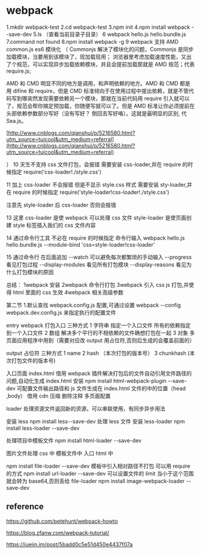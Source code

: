 # webpack

1.mkdir webpack-test
2.cd webpack-test
3.npm init
4.npm install webpack --save-dev
5.ls （查看当前目录子目录）
6 webpack hello.js hello.bundle.js
7.command not found
8.npm install webpack -g
9 webpack 支持 AMD common.js es6 模块化
（
Commonjs 解决了模块化的问题，Commonjs 是同步加载模块，当要用到该模块了，现加载现用；
浏览器里考虑加载速度性能，又出了个规范，可以实现异步加载依赖模块，并且会提前加载那就是 AMD 规范；代表 require.js;

AMD 和 CMD 明显不同的地方是调用，和声明依赖的地方。AMD 和 CMD 都是用 difine 和 require，但是 CMD 标准倾向于在使用过程中提出依赖，就是不管代码写到哪突然发现需要依赖另一个模块，那就在当前代码用 require 引入就可以了，规范会帮你搞定预加载，你随便写就可以了。但是 AMD 标准让你必须提前在头部依赖参数部分写好（没有写好？ 倒回去写好咯）。这就是最明显的区别, 代 Sea.js。

[http://www.cnblogs.com/qianshui/p/5216580.html?utm_source=tuicool&utm_medium=referral](http://www.cnblogs.com/qianshui/p/5216580.html?utm_source=tuicool&utm_medium=referral)

）
10 天生不支持 css 文件打包，会报错
需要安装 css-loader,并在 require 的时候指定
require('css-loader!./style.css')

11 加上 css-loader 不会报错 但是不显示 style.css 样式
需要安装 sty-loader,并在 require 的时候指定
require('style-loader!css-loader!./style.css')

注意先 style-loader 后 css-loader 否则会报错

13 这里 css-loader 是使 webpack 可以处理 css 文件
style-loader 是使页面创建 style 标签插入我们的 css 文件内容

14 通过命令行工具 不必在 require 的时候指定
命令行输入
webpack hello.js hello.bundle.js --module-bind 'css=style-loader!css-loader'

15 通过命令行
在后面追加
--watch 可以避免每次都繁琐的手动输入
--progress 看见打包过程
--display-modules 看见所有打包模块
--display-reasons 看见为什么打包模块的原因

总结：
1webpack 安装
2webpack 命令行打包
3webpack 引入 css js 打包,并使得 html 里面的 css 生效
4webpack 相关高级参数

第二节 1.默认查找 webpack.config.js 配置,可通过设置 webpack --config webpack.dev.config.js 来指定执行的配置文件

entry webpack 打包入口 三种方式
1 字符串 指定一个入口文件 所有的依赖指定到一个入口文件
2 数组 解决多个平行的不相依赖的文件确想打包在一起
3 对象 多页面应用程序中用到（需要对应改 output 用占位符,否则后生成的会覆盖前面的）

output
占位符 三种方式
1 name
2 hash （本次打包的版本号）
3 chunkhash (本次打包文件的版本号)

入口页面 index.html
借用 webpack 插件解决打包后的文件自动引用文件路径的问题,自动化生成 index.html
安装 npm install html-webpack-plugin --save-dev
可配置文件输出路径和 js 文件生成在 index.html 文件的中的位置（head ,body）
借用 cdn 压缩 删除注释
多页面配置

loader 处理资源文件返回新的资源，可以串联使用，有同步异步用法

安装 less
npm install less--save-dev
处理 less 文件 安装 less-loader
npm install less-loader --save-dev

处理项目中模板文件
npm install html-loader --save-dev

图片文件处理
css 中
模板文件中
入口 html 中

npm install file-loader --save-dev
模板中引入相对路径不打包 可以用 require 的方式
npm install url-loader --save-dev
可以设置文件的 limit 当小于这个范围就会转为 base64,否则丢给 file-loader
npm install image-webpack-loader --save-dev

## reference

<https://github.com/petehunt/webpack-howto>

<https://blog.zfanw.com/webpack-tutorial/>

<https://juejin.im/post/5badd0c5e51d450e4437f07a>
